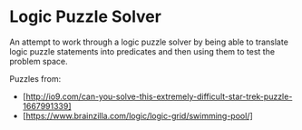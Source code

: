 Logic Puzzle Solver
===================

An attempt to work through a logic puzzle solver by being able
to translate logic puzzle statements into predicates and then
using them to test the problem space.

Puzzles from:

* [http://io9.com/can-you-solve-this-extremely-difficult-star-trek-puzzle-1667991339]
* [https://www.brainzilla.com/logic/logic-grid/swimming-pool/]
